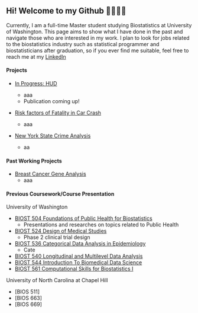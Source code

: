 ## Hi! Welcome to my Github 💖🐾🐾🐾

Currently, I am a full-time Master student studying Biostatistics at University of Washington. This page aims to show what I have done in the past and navigate those who are interested in my work. I plan to look for jobs related to the biostatistics industry such as statistical programmer and biostatisticians after graduation, so if you ever find me suitable, feel free to reach me at my <a href="https://www.linkedin.com/in/hantong-hu/">LinkedIn</a>

#### Projects
- [In Progress: HUD](https://github.com/hantongh/housing.exit.outcome)
  - aaa
  - Publication coming up!

- [Risk factors of Fatality in Car Crash](https://github.com/hantongh/car.crash)
  - aaa

- [New York State Crime Analysis]()
  - aa

#### Past Working Projects
- [Breast Cancer Gene Analysis](https://github.com/hantongh/troester.lab)
  - aaa

#### Previous Coursework/Course Presentation
University of Washington
- [BIOST 504 Foundations of Public Health for Biostatistics](https://github.com/hantongh/uw.biost.504)
  - Presentations and researches on topics related to Public Health
- [BIOST 524 Design of Medical Studies](https://github.com/hantongh/uw.biost.524)
  - Phase 2 clinical trial design
- [BIOST 536 Categorical Data Analysis in Epidemiology](https://github.com/hantongh/uw.biost.536)
  - Cate
- [BIOST 540 Longitudinal and Multilevel Data Analysis](https://github.com/hantongh/uw.biost.540)
- [BIOST 544 Introduction To Biomedical Data Science](https://github.com/hantongh/uw.biost.544)
- [BIOST 561 Computational Skills for Biostatistics I](https://github.com/hantongh/uw.biost.561)

University of North Carolina at Chapel Hill
- [BIOS 511]
- [BIOS 663]
- [BIOS 669]

<!---
hantongh/hantongh is a ✨ special ✨ repository because its `README.md` (this file) appears on your GitHub profile.
You can click the Preview link to take a look at your changes.

- 👋 Hi, I’m @hantongh
- 👀 I’m interested in ...
- 🌱 I’m currently learning ...
- 💞️ I’m looking to collaborate on ...
- 📫 How to reach me ...
--->
